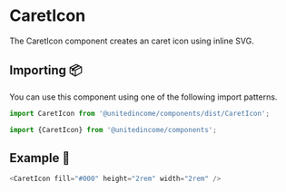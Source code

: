 # CaretIcon

The CaretIcon component creates an caret icon using inline SVG.

## Importing 📦

You can use this component using one of the following import patterns.

```javascript
import CaretIcon from '@unitedincome/components/dist/CaretIcon';
```

```javascript
import {CaretIcon} from '@unitedincome/components';
```

## Example 🚀

```javascript
<CaretIcon fill="#000" height="2rem" width="2rem" />
```
